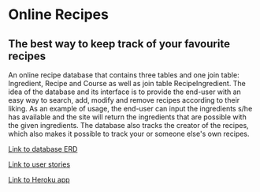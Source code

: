 # Online Recipes
## The best way to keep track of your favourite recipes

An online recipe database that contains three tables and one join table: Ingredient, Recipe and Course as well as join table RecipeIngredient. The idea of the database and its interface is to provide the end-user with an easy way to search, add, modify and remove recipes according to their liking. As an example of usage, the end-user can input the ingredients s/he has available and the site will return the ingredients that are possible with the given ingredients. The database also tracks the creator of the recipes, which also makes it possible to track your or someone else's own recipes.

[Link to database ERD](https://drive.google.com/open?id=1Ey5wzfgaTouMsKQO3mcsddd6m_lKUjZS "Database ERD")

[Link to user stories](https://github.com/lauriap/OnlineRecipes/blob/master/documentation/user_stories.md "Documentation - User stories")

[Link to Heroku app](https://tsoha-python-demo1.herokuapp.com/ "Online Recipes - Heroku app")
